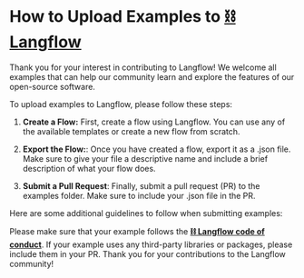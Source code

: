 # How to Upload Examples to [⛓️ Langflow](https://github.com/logspace-ai/langflow/tree/main)
Thank you for your interest in contributing to Langflow! We welcome all examples that can help our community learn and explore the features of our open-source software.

To upload examples to Langflow, please follow these steps:

1. **Create a Flow:** First, create a flow using Langflow. You can use any of the available templates or create a new flow from scratch.

2. **Export the Flow:**: Once you have created a flow, export it as a .json file. Make sure to give your file a descriptive name and include a brief description of what your flow does.

3. **Submit a Pull Request**: Finally, submit a pull request (PR) to the examples folder. Make sure to include your .json file in the PR.

Here are some additional guidelines to follow when submitting examples:

Please make sure that your example follows the [**⛓️ Langflow code of conduct**](https://github.com/logspace-ai/langflow/blob/dev/CODE_OF_CONDUCT.md).
If your example uses any third-party libraries or packages, please include them in your PR.
Thank you for your contributions to the Langflow community!

